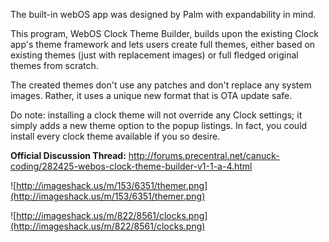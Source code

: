 The built-in webOS app was designed by Palm with expandability in mind.

This program, WebOS Clock Theme Builder, builds upon the existing Clock app's theme framework and lets users create full themes, either based on existing themes (just with replacement images) or full fledged original themes from scratch.

The created themes don't use any patches and don't replace any system images. Rather, it uses a unique new format that is OTA update safe.


Do note: installing a clock theme will not override any Clock settings; it simply adds a new theme option to the popup listings. In fact, you could install every clock theme available if you so desire.

**Official Discussion Thread:** http://forums.precentral.net/canuck-coding/282425-webos-clock-theme-builder-v1-1-a-4.html


![http://imageshack.us/m/153/6351/themer.png](http://imageshack.us/m/153/6351/themer.png)

![http://imageshack.us/m/822/8561/clocks.png](http://imageshack.us/m/822/8561/clocks.png)